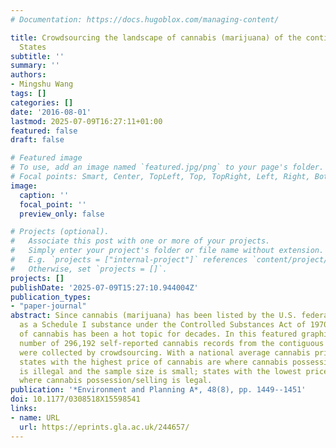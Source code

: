 ```yaml
---
# Documentation: https://docs.hugoblox.com/managing-content/

title: Crowdsourcing the landscape of cannabis (marijuana) of the contiguous United
  States
subtitle: ''
summary: ''
authors:
- Mingshu Wang
tags: []
categories: []
date: '2016-08-01'
lastmod: 2025-07-09T16:27:11+01:00
featured: false
draft: false

# Featured image
# To use, add an image named `featured.jpg/png` to your page's folder.
# Focal points: Smart, Center, TopLeft, Top, TopRight, Left, Right, BottomLeft, Bottom, BottomRight.
image:
  caption: ''
  focal_point: ''
  preview_only: false

# Projects (optional).
#   Associate this post with one or more of your projects.
#   Simply enter your project's folder or file name without extension.
#   E.g. `projects = ["internal-project"]` references `content/project/deep-learning/index.md`.
#   Otherwise, set `projects = []`.
projects: []
publishDate: '2025-07-09T15:27:10.944004Z'
publication_types:
- "paper-journal"
abstract: Since cannabis (marijuana) has been listed by the U.S. federal government
  as a Schedule I substance under the Controlled Substances Act of 1970, legalization
  of cannabis has been a hot topic for decades. In this featured graphic, a total
  number of 296,192 self-reported cannabis records from the contiguous United States
  were collected by crowdsourcing. With a national average cannabis price of 284 USD/oz.,
  states with the highest price of cannabis are where cannabis possession/selling
  is illegal and the sample size is small; states with the lowest price of cannabis
  where cannabis possession/selling is legal.
publication: '*Environment and Planning A*, 48(8), pp. 1449--1451'
doi: 10.1177/0308518X15598541
links:
- name: URL
  url: https://eprints.gla.ac.uk/244657/
---
```

